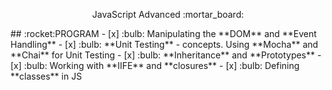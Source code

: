 <p align="center"> JavaScript Advanced :mortar_board: <p>
## :rocket:PROGRAM 
- [x] :bulb: Manipulating the **DOM** and **Event Handling**
- [x] :bulb: **Unit Testing** - concepts. Using **Mocha** and **Chai** for Unit Testing
- [x] :bulb: **Inheritance** and **Prototypes**
- [x] :bulb: Working with **IIFE** and **closures**
- [x] :bulb: Defining **classes** in JS
